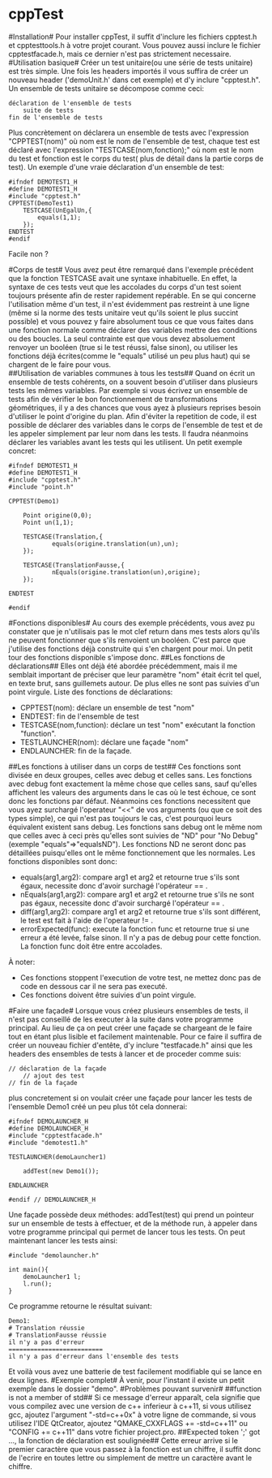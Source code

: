 cppTest
=======
#Installation#
Pour installer cppTest, il suffit d'inclure les fichiers cpptest.h et cpptesttools.h à votre projet courant. Vous pouvez aussi inclure le fichier cpptestfacade.h, mais ce dernier n'est pas strictement necessaire.
#Utilisation basique#
Créer un test unitaire(ou une série de tests unitaire) est très simple. Une fois les headers importés il vous suffira de créer un nouveau header ('demoUnit.h' dans cet exemple) et d'y inclure "cpptest.h".
Un ensemble de tests unitaire se décompose comme ceci:
```
déclaration de l'ensemble de tests
	suite de tests
fin de l'ensemble de tests
```
Plus concrètement on déclarera un ensemble de tests avec l'expression "CPPTEST(nom)" où nom est le nom de l'ensemble de test, chaque test est déclaré avec l'expression "TESTCASE(nom,fonction);" où nom est le nom du test et fonction est le corps du test( plus de détail dans la partie corps de test).
Un exemple d'une vraie déclaration d'un ensemble de test:
```
#ifndef DEMOTEST1_H
#define DEMOTEST1_H
#include "cpptest.h"
CPPTEST(DemoTest1)
	TESTCASE(UnEgalUn,{
		equals(1,1);
	});
ENDTEST
#endif
```
Facile non ?

#Corps de test#
Vous avez peut être remarqué dans l'exemple précédent que la fonction TESTCASE avait une syntaxe inhabituelle. En effet, la syntaxe de ces tests veut que les accolades du corps d'un test soient toujours présente afin de rester rapidement repérable. En se qui concerne l'utilisation même d'un test, il n'est évidemment pas restreint à une ligne (même si la norme des tests unitaire veut qu'ils soient le plus succint possible) et vous pouvez y faire absolument tous ce que vous faites dans une fonction normale comme  déclarer des variables mettre des conditions ou des boucles. La seul contrainte est que vous devez absoluement renvoyer un booléen (true si le test réussi, false sinon), ou utiliser les fonctions déjà écrites(comme le "equals" utilisé un peu plus haut) qui se chargent de le faire pour vous.   
##Utilisation de variables communes à tous les tests##
Quand on écrit un ensemble de tests cohérents, on a souvent besoin d'utiliser dans plusieurs tests les mêmes variables. Par exemple si vous écrivez un ensemble de tests afin de vérifier le bon fonctionnement de transformations géométriques, il y a des chances que vous ayez à plusieurs reprises besoin d'utiliser le point d'origine du plan. Afin d'éviter la repetition de code, il est possible de déclarer des variables dans le corps de l'ensemble de test et de les appeler simplement par leur nom dans les tests. Il faudra néanmoins déclarer les variables avant les tests qui les utilisent. Un petit exemple concret:
```
#ifndef DEMOTEST1_H
#define DEMOTEST1_H
#include "cpptest.h"
#include "point.h"

CPPTEST(Demo1)
	
	Point origine(0,0);
	Point un(1,1);

	TESTCASE(Translation,{
    		equals(origine.translation(un),un);
 	});

	TESTCASE(TranslationFausse,{
    		nEquals(origine.translation(un),origine);
 	});

ENDTEST

#endif 
```

#Fonctions disponibles#
Au cours des exemple précédents, vous avez pu constater que je n'utilisais pas le mot clef return dans mes tests alors qu'ils ne peuvent fonctionner que s'ils renvoient un booléen.
C'est parce que j'utilise des fonctions déjà construite qui s'en chargent pour moi. Un petit tour des fonctions disponible s'impose donc.
##Les fonctions de déclarations##
Elles ont déjà été abordée précédemment, mais il me semblait important de préciser que leur paramètre "nom" était écrit tel quel, en texte brut, sans guillemets autour. De plus elles ne sont pas suivies d'un point virgule.
Liste des fonctions de déclarations:
* CPPTEST(nom): déclare un ensemble de test "nom"
* ENDTEST: fin de l'ensemble de test
* TESTCASE(nom,function): déclare un test "nom" exécutant la fonction "function".
* TESTLAUNCHER(nom): déclare une façade "nom"
* ENDLAUNCHER: fin de la façade.

##Les fonctions à utiliser dans un corps de test##
Ces fonctions sont divisée en deux groupes, celles avec debug et celles sans. Les fonctions avec debug font exactement la même chose que celles sans, sauf qu'elles affichent les valeurs des arguments dans le cas où le test échoue, ce sont donc les fonctions par défaut. Néanmoins ces fonctions necessitent que vous ayez surchargé l'operateur "<<" de vos arguments (ou que ce soit des types simple), ce qui n'est pas toujours le cas, c'est pourquoi leurs équivalent existent sans debug. Les fonctions sans debug ont le même nom que celles avec à ceci près qu'elles sont suivies de "ND" pour "No Debug"(exemple "equals"=>"equalsND").
Les fonctions ND ne seront donc pas détaillées puisqu'elles ont le même fonctionnement que les normales.
Les fonctions disponibles sont donc:
* equals(arg1,arg2): compare arg1 et arg2 et retourne true s'ils sont égaux, necessite donc d'avoir surchagé l'opérateur == .
* nEquals(arg1,arg2): compare arg1 et arg2 et retourne true s'ils ne sont pas égaux, necessite donc d'avoir surchargé l'opérateur == .
* diff(arg1,arg2): compare arg1 et arg2 et retourne true s'ils sont différent, le test est fait à l'aide de l'operateur != .
* errorExpected(func): execute la fonction func et retourne true si une erreur a été levée, false sinon. Il n'y a pas de debug pour cette fonction. La fonction func doit être entre accolades.

À noter: 

* Ces fonctions stoppent l'execution de votre test, ne mettez donc pas de code en dessous car il ne sera pas executé.
* Ces fonctions doivent être suivies d'un point virgule.

#Faire une façade#
Lorsque vous créez plusieurs ensembles de tests, il n'est pas conseillé de les executer à la suite dans votre programme principal. Au lieu de ça on peut créer une façade se chargeant de le faire tout en étant plus lisible et facilement maintenable. Pour ce faire il suffira de créer un nouveau fichier d'entête, d'y inclure "testfacade.h" ainsi que les headers des ensembles de tests à lancer et de proceder comme suis:
```
// déclaration de la façade
	// ajout des test
// fin de la façade
```
plus concretement si on voulait créer une façade pour lancer les tests de l'ensemble Demo1 créé un peu plus tôt cela donnerai:
```
#ifndef DEMOLAUNCHER_H
#define DEMOLAUNCHER_H
#include "cpptestfacade.h"
#include "demotest1.h"

TESTLAUNCHER(demoLauncher1)

    addTest(new Demo1());

ENDLAUNCHER

#endif // DEMOLAUNCHER_H
```
Une façade possède deux méthodes: addTest(test) qui prend un pointeur sur un ensemble de tests à effectuer, et de la méthode run, à appeler dans votre programme principal qui permet de lancer tous les tests. 
On peut maintenant lancer les tests ainsi:
```
#include "demolauncher.h"

int main(){
    demoLauncher1 l;
    l.run();
}

```
Ce programme retourne le résultat suivant:
```
Demo1:
# Translation réussie
# TranslationFausse réussie
il n'y a pas d'erreur
==========================
il n'y a pas d'erreur dans l'ensemble des tests
```
Et voilà vous avez une batterie de test facilement modifiable qui se lance en deux lignes. 
#Exemple complet#
À venir, pour l'instant il existe un petit exemple dans le dossier "demo".
#Problèmes pouvant survenir#
##function is not a member of std##
Si ce message d'erreur apparaît, cela signifie que vous compilez avec une version de c++ inferieur à c++11, si vous utilisez gcc, ajoutez l'argument "-std=c++0x" à votre ligne de commande, si vous utilisez l'IDE QtCreator, ajoutez "QMAKE_CXXFLAGS += -std=c++11" ou "CONFIG += c++11" dans votre fichier project.pro. 
##Expected token ';' got ..., la fonction de déclaration est soulignée##
Cette erreur arrive si le premier caractère que vous passez à la fonction est un chiffre, il suffit donc de l'ecrire en toutes lettre ou simplement de mettre un caractère avant le chiffre.
